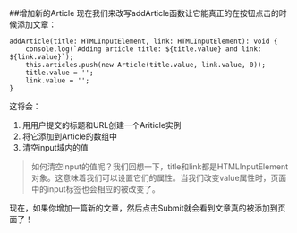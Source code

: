 ##增加新的Article
现在我们来改写addArticle函数让它能真正的在按钮点击的时候添加文章：

	addArticle(title: HTMLInputElement, link: HTMLInputElement): void {
		console.log(`Adding article title: ${title.value} and link: ${link.value}`);
		this.articles.push(new Article(title.value, link.value, 0));
		title.value = '';
		link.value = '';
	}
	
这将会：
 
 1. 用用户提交的标题和URL创建一个Ariticle实例 
 2. 将它添加到Article的数组中
 3. 清空input域内的值

>如何清空input的值呢？我们回想一下，title和link都是HTMLInputElement对象。这意味着我们可以设置它们的属性。当我们改变value属性时，页面中的input标签也会相应的被改变了。

现在，如果你增加一篇新的文章，然后点击Submit就会看到文章真的被添加到页面了！  